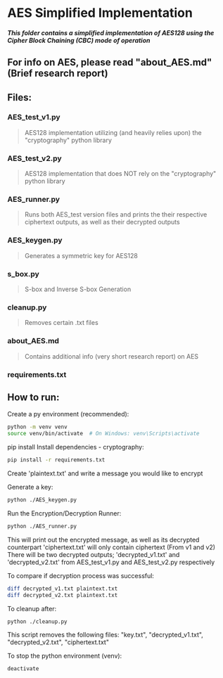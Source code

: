 # AES Simplified Implementation
##### This folder contains a simplified implementation of AES128 using the Cipher Block Chaining (CBC) mode of operation

## For info on AES, please read "**about_AES.md**" (Brief research report)

## Files:
### **AES_test_v1.py**
> AES128 implementation utilizing (and heavily relies upon) the "cryptography" python library
### **AES_test_v2.py**
> AES128 implementation that does NOT rely on the "cryptography" python library
### **AES_runner.py**
> Runs both AES_test version files and prints the their respective ciphertext outputs, as well as their decrypted outputs 
### **AES_keygen.py**
> Generates a symmetric key for AES128
### **s_box.py**
> S-box and Inverse S-box Generation
### **cleanup.py**
> Removes certain .txt files
### **about_AES.md**
> Contains additional info (very short research report) on AES
### **requirements.txt**

## How to run:
Create a py environment (recommended):
```bash
python -m venv venv
source venv/bin/activate  # On Windows: venv\Scripts\activate
```

pip install 
Install dependencies - cryptography: 
```bash
pip install -r requirements.txt
```

Create 'plaintext.txt' and write a message you would like to encrypt

Generate a key:
```bash
python ./AES_keygen.py
```

Run the Encryption/Decryption Runner:
```bash
python ./AES_runner.py
```

This will print out the encrypted message, as well as its decrypted counterpart
'ciphertext.txt' will only contain ciphertext (From v1 and v2)
There will be two decrypted outputs; 'decrypted_v1.txt' and 'decrypted_v2.txt' from AES_test_v1.py and AES_test_v2.py respectively

To compare if decryption process was successful:
```bash
diff decrypted_v1.txt plaintext.txt
diff decrypted_v2.txt plaintext.txt
```

To cleanup after:
```bash
python ./cleanup.py
```

This script removes the following files: "key.txt", "decrypted_v1.txt", "decrypted_v2.txt", "ciphertext.txt"

To stop the python environment (venv):
```bash
deactivate
```